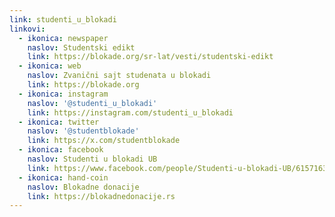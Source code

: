```yaml
---
link: studenti_u_blokadi
linkovi:
  - ikonica: newspaper
    naslov: Studentski edikt
    link: https://blokade.org/sr-lat/vesti/studentski-edikt
  - ikonica: web
    naslov: Zvanični sajt studenata u blokadi
    link: https://blokade.org
  - ikonica: instagram
    naslov: '@studenti_u_blokadi'
    link: https://instagram.com/studenti_u_blokadi
  - ikonica: twitter
    naslov: '@studentblokade'
    link: https://x.com/studentblokade
  - ikonica: facebook
    naslov: Studenti u blokadi UB
    link: https://www.facebook.com/people/Studenti-u-blokadi-UB/61571631694236/
  - ikonica: hand-coin
    naslov: Blokadne donacije
    link: https://blokadnedonacije.rs
---
```


